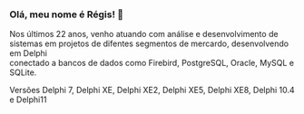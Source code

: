 ### Olá, meu nome é Régis! 👋

Nos últimos 22 anos, venho atuando  com análise e desenvolvimento de sistemas em projetos de difentes segmentos de mercardo, desenvolvendo em Delphi  
conectado a bancos de dados como Firebird, PostgreSQL, Oracle, MySQL e SQLite.

<p>Versões Delphi 7, Delphi XE, Delphi XE2, Delphi XE5, Delphi XE8, Delphi 10.4 e Delphi11</p>

<!--
**regispinto/regispinto** is a ✨ _special_ ✨ repository because its `README.md` (this file) appears on your GitHub profile.

Here are some ideas to get you started:

- 🔭 I’m currently working on ...
- 🌱 I’m currently learning ...
- 👯 I’m looking to collaborate on ...
- 🤔 I’m looking for help with ...
- 💬 Ask me about ...
- 📫 How to reach me: ...
- 😄 Pronouns: ...
- ⚡ Fun fact: ...
-->
